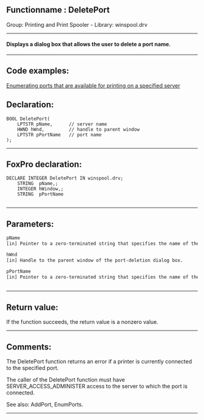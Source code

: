 <link rel="stylesheet" type="text/css" href="../../css/win32api.css">  
<link rel="stylesheet" href="https://cdnjs.cloudflare.com/ajax/libs/font-awesome/4.7.0/css/font-awesome.min.css">

## Functionname : DeletePort
Group: Printing and Print Spooler - Library: winspool.drv    
***  


#### Displays a dialog box that allows the user to delete a port name.
***  


## Code examples:
[Enumerating ports that are available for printing on a specified server](../../samples/sample_334.md)  

## Declaration:
```foxpro  
BOOL DeletePort(
	LPTSTR pName,      // server name
	HWND hWnd,         // handle to parent window
	LPTSTR pPortName   // port name
);  
```  
***  


## FoxPro declaration:
```foxpro  
DECLARE INTEGER DeletePort IN winspool.drv;
	STRING  pName,;
	INTEGER hWindow,;
	STRING  pPortName
  
```  
***  


## Parameters:
```txt  
pName
[in] Pointer to a zero-terminated string that specifies the name of the server for which the port should be deleted. If this parameter is NULL, a local port is deleted.

hWnd
[in] Handle to the parent window of the port-deletion dialog box.

pPortName
[in] Pointer to a zero-terminated string that specifies the name of the port that should be deleted.
  
```  
***  


## Return value:
If the function succeeds, the return value is a nonzero value.  
***  


## Comments:
The DeletePort function returns an error if a printer is currently connected to the specified port.   
  
The caller of the DeletePort function must have SERVER_ACCESS_ADMINISTER access to the server to which the port is connected.  
  
See also: AddPort, EnumPorts.  
  
***  

